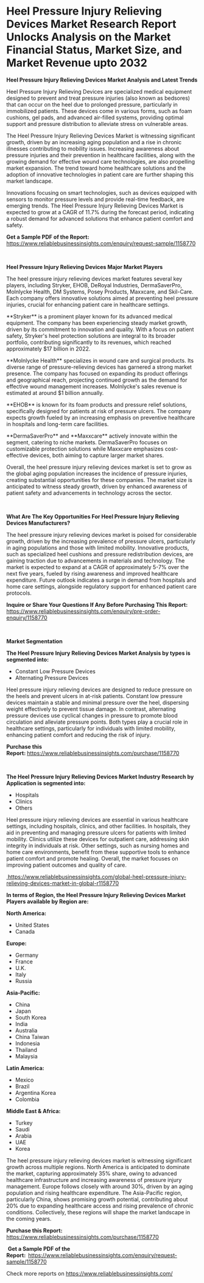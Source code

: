 <p><h1>Heel Pressure Injury Relieving Devices Market Research Report Unlocks Analysis on the Market Financial Status, Market Size, and Market Revenue upto 2032</h1></p><p><strong>Heel Pressure Injury Relieving Devices Market Analysis and Latest Trends</strong></p>
<p><p>Heel Pressure Injury Relieving Devices are specialized medical equipment designed to prevent and treat pressure injuries (also known as bedsores) that can occur on the heel due to prolonged pressure, particularly in immobilized patients. These devices come in various forms, such as foam cushions, gel pads, and advanced air-filled systems, providing optimal support and pressure distribution to alleviate stress on vulnerable areas.</p><p>The Heel Pressure Injury Relieving Devices Market is witnessing significant growth, driven by an increasing aging population and a rise in chronic illnesses contributing to mobility issues. Increasing awareness about pressure injuries and their prevention in healthcare facilities, along with the growing demand for effective wound care technologies, are also propelling market expansion. The trend toward home healthcare solutions and the adoption of innovative technologies in patient care are further shaping this market landscape. </p><p>Innovations focusing on smart technologies, such as devices equipped with sensors to monitor pressure levels and provide real-time feedback, are emerging trends. The Heel Pressure Injury Relieving Devices Market is expected to grow at a CAGR of 11.7% during the forecast period, indicating a robust demand for advanced solutions that enhance patient comfort and safety.</p></p>
<p><strong>Get a Sample PDF of the Report:&nbsp;</strong> <a href="https://www.reliablebusinessinsights.com/enquiry/request-sample/1158770?utm_campaign=3083&utm_medium=2&utm_source=Github&utm_content=ia&utm_term=22032025&utm_id=heel-pressure-injury-relieving-devices">https://www.reliablebusinessinsights.com/enquiry/request-sample/1158770</a></p>
<p>&nbsp;</p>
<p><strong>Heel Pressure Injury Relieving Devices Major Market Players</strong></p>
<p><p>The heel pressure injury relieving devices market features several key players, including Stryker, EHOB, DeRoyal Industries, DermaSaverPro, Molnlycke Health, DM Systems, Posey Products, Maxxcare, and Skil-Care. Each company offers innovative solutions aimed at preventing heel pressure injuries, crucial for enhancing patient care in healthcare settings.</p><p>**Stryker** is a prominent player known for its advanced medical equipment. The company has been experiencing steady market growth, driven by its commitment to innovation and quality. With a focus on patient safety, Stryker's heel protection solutions are integral to its broader portfolio, contributing significantly to its revenues, which reached approximately $17 billion in 2022.</p><p>**Molnlycke Health** specializes in wound care and surgical products. Its diverse range of pressure-relieving devices has garnered a strong market presence. The company has focused on expanding its product offerings and geographical reach, projecting continued growth as the demand for effective wound management increases. Molnlycke's sales revenue is estimated at around $1 billion annually.</p><p>**EHOB** is known for its foam products and pressure relief solutions, specifically designed for patients at risk of pressure ulcers. The company expects growth fueled by an increasing emphasis on preventive healthcare in hospitals and long-term care facilities. </p><p>**DermaSaverPro** and **Maxxcare** actively innovate within the segment, catering to niche markets. DermaSaverPro focuses on customizable protection solutions while Maxxcare emphasizes cost-effective devices, both aiming to capture larger market shares.</p><p>Overall, the heel pressure injury relieving devices market is set to grow as the global aging population increases the incidence of pressure injuries, creating substantial opportunities for these companies. The market size is anticipated to witness steady growth, driven by enhanced awareness of patient safety and advancements in technology across the sector.</p></p>
<p>&nbsp;</p>
<p><strong>What Are The Key Opportunities For Heel Pressure Injury Relieving Devices Manufacturers?</strong></p>
<p><p>The heel pressure injury relieving devices market is poised for considerable growth, driven by the increasing prevalence of pressure ulcers, particularly in aging populations and those with limited mobility. Innovative products, such as specialized heel cushions and pressure redistribution devices, are gaining traction due to advancements in materials and technology. The market is expected to expand at a CAGR of approximately 5-7% over the next five years, fueled by rising awareness and improved healthcare expenditure. Future outlook indicates a surge in demand from hospitals and home care settings, alongside regulatory support for enhanced patient care protocols.</p></p>
<p><strong>Inquire or Share Your Questions If Any Before Purchasing This Report:</strong> <a href="https://www.reliablebusinessinsights.com/enquiry/pre-order-enquiry/1158770?utm_campaign=3083&utm_medium=2&utm_source=Github&utm_content=ia&utm_term=22032025&utm_id=heel-pressure-injury-relieving-devices">https://www.reliablebusinessinsights.com/enquiry/pre-order-enquiry/1158770</a></p>
<p>&nbsp;</p>
<p><strong>Market Segmentation</strong></p>
<p><strong>The Heel Pressure Injury Relieving Devices Market Analysis by types is segmented into:</strong></p>
<p><ul><li>Constant Low Pressure Devices</li><li>Alternating Pressure Devices</li></ul></p>
<p><p>Heel pressure injury relieving devices are designed to reduce pressure on the heels and prevent ulcers in at-risk patients. Constant low pressure devices maintain a stable and minimal pressure over the heel, dispersing weight effectively to prevent tissue damage. In contrast, alternating pressure devices use cyclical changes in pressure to promote blood circulation and alleviate pressure points. Both types play a crucial role in healthcare settings, particularly for individuals with limited mobility, enhancing patient comfort and reducing the risk of injury.</p></p>
<p><strong>Purchase this Report:&nbsp;</strong><a href="https://www.reliablebusinessinsights.com/purchase/1158770?utm_campaign=3083&utm_medium=2&utm_source=Github&utm_content=ia&utm_term=22032025&utm_id=heel-pressure-injury-relieving-devices">https://www.reliablebusinessinsights.com/purchase/1158770</a></p>
<p>&nbsp;</p>
<p><strong>The Heel Pressure Injury Relieving Devices Market Industry Research by Application is segmented into:</strong></p>
<p><ul><li>Hospitals</li><li>Clinics</li><li>Others</li></ul></p>
<p><p>Heel pressure injury relieving devices are essential in various healthcare settings, including hospitals, clinics, and other facilities. In hospitals, they aid in preventing and managing pressure ulcers for patients with limited mobility. Clinics utilize these devices for outpatient care, addressing skin integrity in individuals at risk. Other settings, such as nursing homes and home care environments, benefit from these supportive tools to enhance patient comfort and promote healing. Overall, the market focuses on improving patient outcomes and quality of care.</p></p>
<p><a href="https://www.reliablebusinessinsights.com/global-heel-pressure-injury-relieving-devices-market-in-global-r1158770?utm_campaign=3083&utm_medium=2&utm_source=Github&utm_content=ia&utm_term=22032025&utm_id=heel-pressure-injury-relieving-devices">&nbsp;https://www.reliablebusinessinsights.com/global-heel-pressure-injury-relieving-devices-market-in-global-r1158770</a></p>
<p><strong>In terms of Region, the Heel Pressure Injury Relieving Devices Market Players available by Region are:</strong></p>
<p>
    <p> <strong> North America: </strong>
        <ul>
            <li>United States</li>
            <li>Canada</li>
        </ul>
        </p> 
    <p> <strong> Europe: </strong>
        <ul>
            <li>Germany</li>
            <li>France</li>
            <li>U.K.</li>
            <li>Italy</li>
            <li>Russia</li>
        </ul>
        </p> 
    <p> <strong> Asia-Pacific: </strong>
        <ul>
            <li>China</li>
            <li>Japan</li>
            <li>South Korea</li>
            <li>India</li>
            <li>Australia</li>
            <li>China Taiwan</li>
            <li>Indonesia</li>
            <li>Thailand</li>
            <li>Malaysia</li>
        </ul>
        </p> 
    <p> <strong> Latin America: </strong>
        <ul>
            <li>Mexico</li>
            <li>Brazil</li>
            <li>Argentina Korea</li>
            <li>Colombia</li>
        </ul>
        </p> 
    <p> <strong> Middle East & Africa: </strong>
        <ul>
            <li>Turkey</li>
            <li>Saudi</li>
            <li>Arabia</li>
            <li>UAE</li>
            <li>Korea</li>
        </ul>
    </p>
    </p>
<p><p>The heel pressure injury relieving devices market is witnessing significant growth across multiple regions. North America is anticipated to dominate the market, capturing approximately 35% share, owing to advanced healthcare infrastructure and increasing awareness of pressure injury management. Europe follows closely with around 30%, driven by an aging population and rising healthcare expenditure. The Asia-Pacific region, particularly China, shows promising growth potential, contributing about 20% due to expanding healthcare access and rising prevalence of chronic conditions. Collectively, these regions will shape the market landscape in the coming years.</p></p>
<p><strong>Purchase this Report: </strong><a href="https://www.reliablebusinessinsights.com/purchase/1158770?utm_campaign=3083&utm_medium=2&utm_source=Github&utm_content=ia&utm_term=22032025&utm_id=heel-pressure-injury-relieving-devices">https://www.reliablebusinessinsights.com/purchase/1158770</a></p>
<p>&nbsp;<strong>Get a Sample PDF of the Report:&nbsp;&nbsp;</strong><a href="https://www.reliablebusinessinsights.com/enquiry/request-sample/1158770?utm_campaign=3083&utm_medium=2&utm_source=Github&utm_content=ia&utm_term=22032025&utm_id=heel-pressure-injury-relieving-devices">https://www.reliablebusinessinsights.com/enquiry/request-sample/1158770</a></p>
<p><strong></strong></p>
<p>Check more reports on <a href="https://www.reliablebusinessinsights.com/?utm_campaign=3083&utm_medium=2&utm_source=Github&utm_content=ia&utm_term=22032025&utm_id=heel-pressure-injury-relieving-devices">https://www.reliablebusinessinsights.com/</a></p>